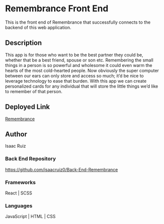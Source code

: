 # Remembrance Front End

This is the front end of Remembrance that successfully connects to the backend of this web application.

## Description

This app is for those who want to be the best partner they could be, whether that be a best friend, spouse or son etc.  Remembering the small things in a person is so powerful and wholesome it could even warm the hearts of the most cold-hearted people. Now obviously the super computer between our ears can only store and access so much; it’d be nice to leverage technology to ease that burden. With this app we can create personalized cards for any individual that will store the little things we’d like to remember of that person.

## Deployed Link

[Remembrance](https://inquisitive-sorbet-a52729.netlify.app/)

## Author
Isaac Ruiz

### Back End Repository
https://github.com/isaacruiz0/Back-End-Remembrance

### Frameworks
React | SCSS

### Languages
JavaScript | HTML | CSS
